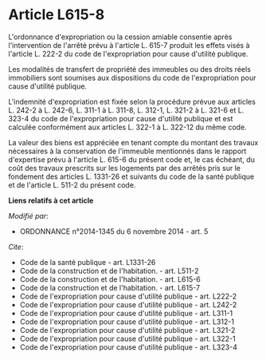 # Article L615-8

L'ordonnance d'expropriation ou la cession amiable consentie après l'intervention de l'arrêté prévu à l'article L. 615-7
produit les effets visés à l'article L. 222-2 du code de l'expropriation pour cause d'utilité publique. 

Les modalités de transfert de propriété des immeubles ou des droits réels immobiliers sont soumises aux dispositions du code
de l'expropriation pour cause d'utilité publique. 

L'indemnité d'expropriation est fixée selon la procédure prévue aux articles L. 242-2 à L. 242-6, L. 311-1 à L. 311-8, L.
312-1, 
L. 321-2 à L. 321-6 et L. 323-4 du code de l'expropriation pour cause d'utilité publique et est calculée conformément aux
articles L. 322-1 à L. 322-12 du même code. 

La valeur des biens est appréciée en tenant compte du montant des travaux nécessaires à la conservation de l'immeuble
mentionnés dans le rapport d'expertise prévu à l'article L. 615-6 du présent code et, le cas échéant, du coût des travaux
prescrits sur les logements par des arrêtés pris sur le fondement des articles L. 1331-26 et suivants du code de la santé
publique et de l'article L. 511-2 du présent code.

**Liens relatifs à cet article**

_Modifié par_:

  - ORDONNANCE n°2014-1345 du 6 novembre 2014 - art. 5

_Cite_:

  - Code de la santé publique - art. L1331-26
  - Code de la construction et de l'habitation. - art. L511-2
  - Code de la construction et de l'habitation. - art. L615-6
  - Code de la construction et de l'habitation. - art. L615-7
  - Code de l'expropriation pour cause d'utilité publique - art. L222-2
  - Code de l'expropriation pour cause d'utilité publique - art. L242-2
  - Code de l'expropriation pour cause d'utilité publique - art. L311-1
  - Code de l'expropriation pour cause d'utilité publique - art. L312-1
  - Code de l'expropriation pour cause d'utilité publique - art. L321-2
  - Code de l'expropriation pour cause d'utilité publique - art. L322-1
  - Code de l'expropriation pour cause d'utilité publique - art. L323-4
